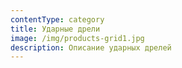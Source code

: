 ```yaml
---
contentType: category
title: Ударные дрели
image: /img/products-grid1.jpg
description: Описание ударных дрелей
---
```


